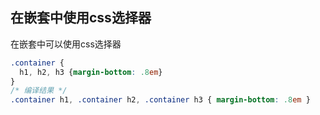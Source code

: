 
## 在嵌套中使用css选择器
在嵌套中可以使用css选择器
```css
.container {
  h1, h2, h3 {margin-bottom: .8em}
}
/* 编译结果 */
.container h1, .container h2, .container h3 { margin-bottom: .8em }
```